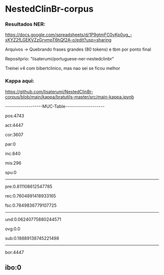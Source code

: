 # NestedClinBr-corpus

### Resultados NER:

https://docs.google.com/spreadsheets/d/1P9gtmFC0vKp0ug_-xKYZ2fLGEKVZzGrvmpT6hQf2A-o/edit?usp=sharing

Arquivos -> Quebrando frases grandes (80 tokens) e tbm por ponto final

Repositprio: "lisaterumi/portuguese-ner-nestedclinbr"

Treinei v4 com bibertclinico, mas nao sei se ficou melhor

### Kappa aqui:

https://github.com/lisaterumi/NestedClinBr-corpus/blob/main/kappa/bratutils-master/src/main-kappa.ipynb

-------------------MUC-Table--------------------

pos:4743

act:4447

cor:3607

par:0

inc:840

mis:296

spu:0

------------------------------------------------
pre:0.811108612547785

rec:0.7604891418933165

fsc:0.7849836779107725

------------------------------------------------
und:0.06240775880244571

ovg:0.0

sub:0.18889138745221498

------------------------------------------------
bor:4447

ibo:0
------------------------------------------------


